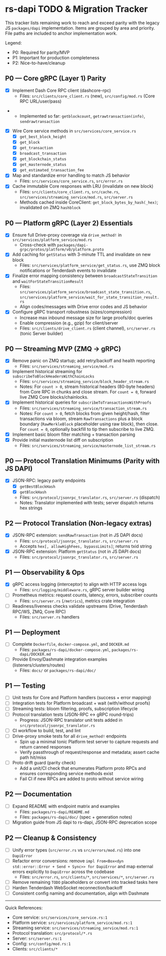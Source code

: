 # rs-dapi TODO & Migration Tracker

This tracker lists remaining work to reach and exceed parity with the legacy JS `packages/dapi` implementation. Items are grouped by area and priority. File paths are included to anchor implementation work.

Legend:
- P0: Required for parity/MVP
- P1: Important for production completeness
- P2: Nice-to-have/cleanup

## P0 — Core gRPC (Layer 1) Parity

- [x] Implement Dash Core RPC client (dashcore-rpc)
  - Files: `src/clients/core_client.rs` (new), `src/config/mod.rs` (Core RPC URL/user/pass)
-  - Implemented so far: `getblockcount`, `getrawtransaction(info)`, `sendrawtransaction`
- [x] Wire Core service methods in `src/services/core_service.rs`
  - [x] `get_best_block_height`
  - [x] `get_block`
  - [x] `get_transaction`
  - [x] `broadcast_transaction`
  - [x] `get_blockchain_status`
  - [x] `get_masternode_status`
  - [x] `get_estimated_transaction_fee`
- [x] Map and standardize error handling to match JS behavior
  - Files: `src/services/core_service.rs`, `src/error.rs`
- [x] Cache immutable Core responses with LRU (invalidate on new block)
  - Files: `src/clients/core_client.rs`, `src/cache.rs`, `src/services/streaming_service/mod.rs`, `src/server.rs`
  - Methods cached inside CoreClient: `get_block_bytes_by_hash(_hex)`; invalidated on ZMQ `hashblock`

## P0 — Platform gRPC (Layer 2) Essentials

- [x] Ensure full Drive-proxy coverage via `drive_method!` in `src/services/platform_service/mod.rs`
  - Cross-check with `packages/dapi-grpc/protos/platform/v0/platform.proto`
- [x] Add caching for `getStatus` with 3-minute TTL and invalidate on new block
  - Files: `src/services/platform_service/get_status.rs`, use ZMQ block notifications or Tenderdash events to invalidate
- [x] Finalize error mapping consistency between `broadcastStateTransition` and `waitForStateTransitionResult`
  - Files: `src/services/platform_service/broadcast_state_transition.rs`, `src/services/platform_service/wait_for_state_transition_result.rs`
  - Align codes/messages with Drive error codes and JS behavior
- [x] Configure gRPC transport robustness (sizes/compression)
  - Increase max inbound message size for large proofs/doc queries
  - Enable compression (e.g., gzip) for client/server
  - Files: `src/clients/drive_client.rs` (client channel), `src/server.rs` (tonic Server builder)

## P0 — Streaming MVP (ZMQ → gRPC)

- [x] Remove panic on ZMQ startup; add retry/backoff and health reporting
  - Files: `src/services/streaming_service/mod.rs`
- [x] Implement historical streaming for `subscribeToBlockHeadersWithChainLocks`
  - Files: `src/services/streaming_service/block_header_stream.rs`
  - Notes: For `count > 0`, stream historical headers (80-byte headers) from Core RPC in chunks and close stream. For `count = 0`, forward live ZMQ Core blocks/chainlocks.
- [x] Implement historical queries for `subscribeToTransactionsWithProofs`
  - Files: `src/services/streaming_service/transaction_stream.rs`
  - Notes: For `count > 0`, fetch blocks from given height/hash, filter transactions via bloom, stream `RawTransactions` plus a block boundary (`RawMerkleBlock` placeholder using raw block), then close. For `count = 0`, optionally backfill to tip then subscribe to live ZMQ.
- [x] Implement basic bloom filter matching + transaction parsing
- [x] Provide initial masternode list diff on subscription
  - Files: `src/services/streaming_service/masternode_list_stream.rs`

## P0 — Protocol Translation Minimums (Parity with JS DAPI)

- [x] JSON-RPC: legacy parity endpoints
  - [x] `getBestBlockHash`
  - [x] `getBlockHash`
  - Files: `src/protocol/jsonrpc_translator.rs`, `src/server.rs` (dispatch)
  - Notes: Translator implemented with tests; server dispatch returns hex strings

## P2 — Protocol Translation (Non-legacy extras)

- [x] JSON-RPC extension: `sendRawTransaction` (not in JS DAPI docs)
  - Files: `src/protocol/jsonrpc_translator.rs`, `src/server.rs`
  - Accepts `hex[, allowHighFees, bypassLimits]`; returns txid string
- [x] JSON-RPC extension: Platform `getStatus` (not in JS DAPI docs)
  - Files: `src/protocol/jsonrpc_translator.rs`, `src/server.rs`

## P1 — Observability & Ops

- [x] gRPC access logging (interceptor) to align with HTTP access logs
  - Files: `src/logging/middleware.rs`, gRPC server builder wiring
- [ ] Prometheus metrics: request counts, latency, errors, subscriber counts
  - Files: `src/server.rs` (`/metrics`), metrics crate integration
- [ ] Readiness/liveness checks validate upstreams (Drive, Tenderdash RPC/WS, ZMQ, Core RPC)
  - Files: `src/server.rs` handlers

## P1 — Deployment

- [ ] Complete `Dockerfile`, `docker-compose.yml`, and `DOCKER.md`
  - Files: `packages/rs-dapi/docker-compose.yml`, `packages/rs-dapi/DOCKER.md`
- [ ] Provide Envoy/Dashmate integration examples (listeners/clusters/routes)
  - Files: `docs/` or `packages/rs-dapi/doc/`

## P1 — Testing

- [ ] Unit tests for Core and Platform handlers (success + error mapping)
- [ ] Integration tests for Platform broadcast + wait (with/without proofs)
- [ ] Streaming tests: bloom filtering, proofs, subscription lifecycle
- [ ] Protocol translation tests (JSON-RPC ↔ gRPC round-trips)
  - Progress: JSON-RPC translator unit tests added in `src/protocol/jsonrpc_translator.rs`
- [ ] CI workflow to build, test, and lint
- [ ] Drive-proxy smoke tests for all `drive_method!` endpoints
  - Spin up a minimal tonic Platform test server to capture requests and return canned responses
  - Verify passthrough of request/response and metadata; assert cache path hit/miss
- [ ] Proto drift guard (parity check)
  - Add a unit/CI check that enumerates Platform proto RPCs and ensures corresponding service methods exist
  - Fail CI if new RPCs are added to proto without service wiring

## P2 — Documentation

- [ ] Expand README with endpoint matrix and examples
  - Files: `packages/rs-dapi/README.md`
  - Files: `packages/rs-dapi/doc/` (spec + generation notes)
- [ ] Migration guide from JS dapi to rs-dapi, JSON-RPC deprecation scope

## P2 — Cleanup & Consistency

- [ ] Unify error types (`src/error.rs` vs `src/errors/mod.rs`) into one `DapiError`
- [ ] Refactor error conversions: remove `impl From<Box<dyn std::error::Error + Send + Sync>> for DapiError` and map external errors explicitly to `DapiError` across the codebase
  - Files: `src/error.rs`, `src/clients/*`, `src/services/*`, `src/server.rs`
- [ ] Remove remaining `TODO` placeholders or convert into tracked tasks here
- [ ] Harden Tenderdash WebSocket reconnection/backoff
- [ ] Consistent config naming and documentation, align with Dashmate

---

Quick References:
- Core service: `src/services/core_service.rs:1`
- Platform service: `src/services/platform_service/mod.rs:1`
- Streaming service: `src/services/streaming_service/mod.rs:1`
- Protocol translation: `src/protocol/*.rs`
- Server: `src/server.rs:1`
- Config: `src/config/mod.rs:1`
- Clients: `src/clients/*`
